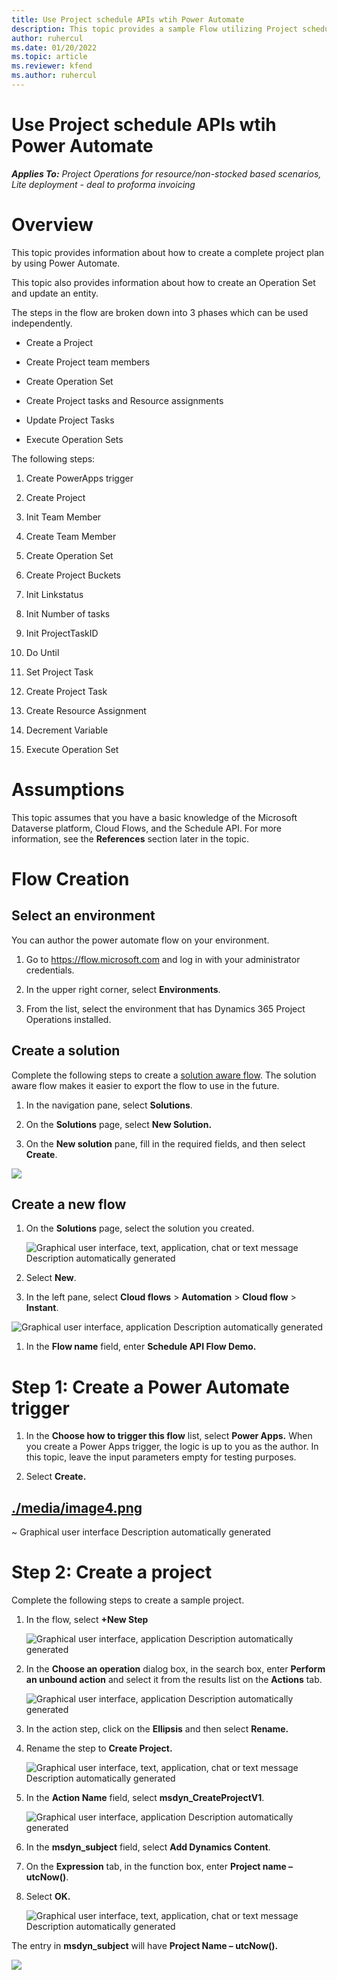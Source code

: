 ```yaml
---
title: Use Project schedule APIs wtih Power Automate
description: This topic provides a sample Flow utilizing Project schedule APIs .
author: ruhercul
ms.date: 01/20/2022
ms.topic: article
ms.reviewer: kfend 
ms.author: ruhercul
---
```


# Use Project schedule APIs wtih Power Automate

_**Applies To:** Project Operations for resource/non-stocked based scenarios, Lite deployment - deal to proforma invoicing_


Overview
========

This topic provides information about how to create a complete project plan by
using Power Automate.

This topic also provides information about how to create an Operation Set and
update an entity.

The steps in the flow are broken down into 3 phases which can be used
independently.

-   Create a Project

-   Create Project team members

-   Create Operation Set

-   Create Project tasks and Resource assignments

-   Update Project Tasks

-   Execute Operation Sets

The following steps:

1.  Create PowerApps trigger

2.  Create Project

3.  Init Team Member

4.  Create Team Member

5.  Create Operation Set

6.  Create Project Buckets

7.  Init Linkstatus

8.  Init Number of tasks

9.  Init ProjectTaskID

10. Do Until

11. Set Project Task

12. Create Project Task

13. Create Resource Assignment

14. Decrement Variable

15. Execute Operation Set

Assumptions
===========

This topic assumes that you have a basic knowledge of the Microsoft Dataverse
platform, Cloud Flows, and the Schedule API. For more information, see the
**References** section later in the topic.

Flow Creation
=============

Select an environment
---------------------

You can author the power automate flow on your environment.

1.  Go to https://flow.microsoft.com and log in with your administrator
    credentials.

2.  In the upper right corner, select **Environments**.

3.  From the list, select the environment that has Dynamics 365 Project
    Operations installed.

Create a solution
-----------------

Complete the following steps to create a [solution aware
flow](https://docs.microsoft.com/en-us/power-automate/overview-solution-flows).
The solution aware flow makes it easier to export the flow to use in the future.

1.  In the navigation pane, select **Solutions**.

2.  On the **Solutions** page, select **New Solution.**

3.  On the **New solution** pane, fill in the required fields, and then select
    **Create**.

![](media/fd2a44ffd815beb6fb5c609607627bfa.png)

Create a new flow
-----------------

1.  On the **Solutions** page, select the solution you created.

    ![Graphical user interface, text, application, chat or text message Description automatically generated](media/9bb6481233dcf79f593f292ca92916a9.png)

2.  Select **New**.

3.  In the left pane, select **Cloud flows** \> **Automation** \> **Cloud flow**
    \> **Instant**.

![Graphical user interface, application Description automatically generated](media/8815fa1fa5b32db8a33669c9b7a65713.png)

1.  In the **Flow name** field, enter **Schedule API Flow Demo.**

Step 1: Create a Power Automate trigger
=========================

1.  In the **Choose how to trigger this flow** list, select **Power Apps.** When
    you create a Power Apps trigger, the logic is up to you as the author. In
    this topic, leave the input parameters empty for testing purposes.

2.  Select **Create.**

[./media/image4.png](./media/powerautomatetrigger.png)
----------------------------------------

~   Graphical user interface Description automatically generated

Step 2: Create a project 
=========================

Complete the following steps to create a sample project.

1.  In the flow, select **+New Step**

    ![Graphical user interface, application Description automatically generated](media/0d7a58e596efdab1abdb50648fe9abb1.png)

2.  In the **Choose an operation** dialog box, in the search box, enter
    **Perform an unbound action** and select it from the results list on the
    **Actions** tab.

    ![Graphical user interface, application Description automatically generated](media/3eb264bb41af8a815bdab662496d62bb.png)

3.  In the action step, click on the **Ellipsis** and then select **Rename.**

4.  Rename the step to **Create Project.**

    ![Graphical user interface, text, application, chat or text message Description automatically generated](media/e55f4a26c7adb985aebb164fedd7c986.png)

5.  In the **Action Name** field, select **msdyn_CreateProjectV1**.

    ![Graphical user interface, application Description automatically generated](media/42f5721f13583915e0b54c849047138a.png)

6.  In the **msdyn_subject** field, select **Add Dynamics Content**.

7.  On the **Expression** tab, in the function box, enter **Project name –
    utcNow()**.

8.  Select **OK.**

    ![Graphical user interface, text, application, chat or text message Description automatically generated](media/eaced80b4c2349f1840b965bd7c68c3e.png)

The entry in **msdyn_subject** will have **Project Name – utcNow().**

![](media/ced44e1e67fc8bfba3670a3eac062241.png)


